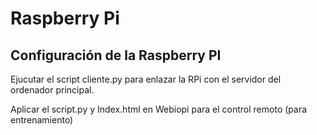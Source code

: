 # Raspberry Pi

## Configuración de la Raspberry PI

Ejucutar el script cliente.py para enlazar la RPi con el servidor del ordenador principal.

Aplicar el script.py y Index.html en Webiopi para el control remoto (para entrenamiento)
